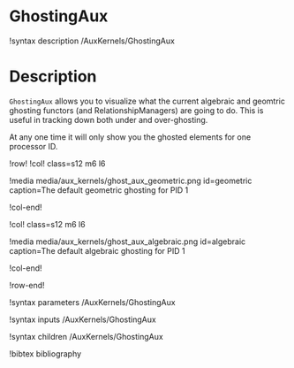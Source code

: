 <!-- MOOSE Documentation Stub: Remove this when content is added. -->

# GhostingAux

!syntax description /AuxKernels/GhostingAux

# Description

`GhostingAux` allows you to visualize what the current algebraic and geomtric ghosting functors (and RelationshipManagers) are going to do.  This is useful in tracking down both under and over-ghosting.

At any one time it will only show you the ghosted elements for one processor ID.

!row!
!col! class=s12 m6 l6

!media media/aux_kernels/ghost_aux_geometric.png
       id=geometric
       caption=The default geometric ghosting for PID 1

!col-end!

!col! class=s12 m6 l6

!media media/aux_kernels/ghost_aux_algebraic.png
       id=algebraic
       caption=The default algebraic ghosting for PID 1

!col-end!

!row-end!

!syntax parameters /AuxKernels/GhostingAux

!syntax inputs /AuxKernels/GhostingAux

!syntax children /AuxKernels/GhostingAux

!bibtex bibliography
